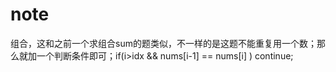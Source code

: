 # note

组合，这和之前一个求组合sum的题类似，不一样的是这题不能重复用一个数；那么就加一个判断条件即可；if(i>idx && nums[i-1] == nums[i] ) continue;